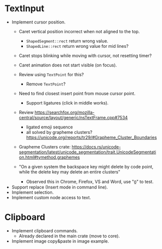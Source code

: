 # TextInput

* Implement cursor position.
    - Caret vertical position incorrect when not aligned to the top.
        - `ShapedSegment::rect` return wrong value.
        - `ShapedLine::rect` return wrong value for mid lines?
    - Caret stops blinking while moving with cursor, not resetting timer?
    - Caret animation does not start visible (on focus).

    - Review using `TextPoint` for this?
        - Remove `TextPoint`?

    - Need to find closest insert point from mouse cursor point.
        - Support ligatures (click in middle works).
    
    - Review https://searchfox.org/mozilla-central/source/layout/generic/nsTextFrame.cpp#7534
        - ligated emoji sequence
        - all solved by grapheme clusters? https://unicode.org/reports/tr29/#Grapheme_Cluster_Boundaries
    - Grapheme Clusters crate: https://docs.rs/unicode-segmentation/latest/unicode_segmentation/trait.UnicodeSegmentation.html#tymethod.graphemes
    - "On a given system the backspace key might delete by code point, while the delete key may delete an entire clusters"
        - Observed this in Chrome, Firefox, VS and Word, use "ö̲" to test.
* Support replace (Insert mode in command line).
* Implement selection.
* Implement custom node access to text.

# Clipboard

* Implement clipboard commands.
    - Already declared in the main crate (move to core).
* Implement image copy&paste in image example.
